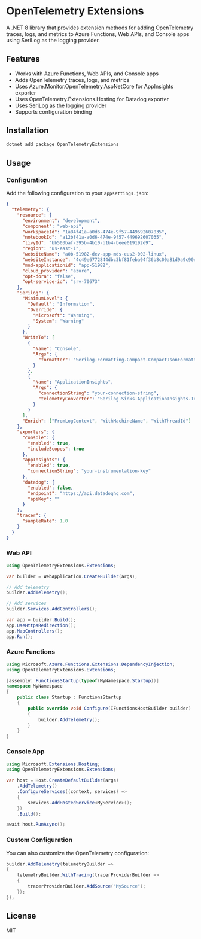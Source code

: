 # OpenTelemetry Extensions

A .NET 8 library that provides extension methods for adding OpenTelemetry traces, logs, and metrics to Azure Functions, Web APIs, and Console apps using SeriLog as the logging provider.

## Features

- Works with Azure Functions, Web APIs, and Console apps
- Adds OpenTelemetry traces, logs, and metrics
- Uses Azure.Monitor.OpenTelemetry.AspNetCore for AppInsights exporter
- Uses OpenTelemetry.Extensions.Hosting for Datadog exporter
- Uses SeriLog as the logging provider
- Supports configuration binding

## Installation

```bash
dotnet add package OpenTelemetryExtensions
```

## Usage

### Configuration

Add the following configuration to your `appsettings.json`:

```json
{
  "telemetry": {
    "resource": {
      "environment": "development",
      "component": "web-api",
      "workspaceId": "1a84f41a-a0d6-474e-9f57-449692607035",
      "notebookId": "a12bf41a-a0d6-474e-9f57-449692607035",
      "livyId": "bb503baf-395b-4b10-b1b4-beee019192d9",
      "region": "us-east-1",
      "websiteName": "a0b-51982-dev-app-mds-eus2-002-linux",
      "websiteInstance": "4c49e6772844dbc3bf81feba04f36b8c00a81d9a9c90e9290f6e09fa75b870d6",
      "mnd-applicationid": "app-51982",
      "cloud_provider": "azure",
      "opt-dora": "false",
      "opt-service-id": "srv-70673"
    },
    "Serilog": {
      "MinimumLevel": {
        "Default": "Information",
        "Override": {
          "Microsoft": "Warning",
          "System": "Warning"
        }
      },
      "WriteTo": [
        {
          "Name": "Console",
          "Args": {
            "formatter": "Serilog.Formatting.Compact.CompactJsonFormatter, Serilog.Formatting.Compact"
          }
        },
        {
          "Name": "ApplicationInsights",
          "Args": {
            "connectionString": "your-connection-string",
            "telemetryConverter": "Serilog.Sinks.ApplicationInsights.TelemetryConverters.TraceTelemetryConverter, Serilog.Sinks.ApplicationInsights"
          }
        }
      ],
      "Enrich": ["FromLogContext", "WithMachineName", "WithThreadId"]
    },
    "exporters": {
      "console": {
        "enabled": true,
        "includeScopes": true
      },
      "appInsights": {
        "enabled": true,
        "connectionString": "your-instrumentation-key"
      },
      "datadog": {
        "enabled": false,
        "endpoint": "https://api.datadoghq.com",
        "apiKey": ""
      }
    },
    "tracer": {
      "sampleRate": 1.0
    }
  }
}
```

### Web API

```csharp
using OpenTelemetryExtensions.Extensions;

var builder = WebApplication.CreateBuilder(args);

// Add telemetry
builder.AddTelemetry();

// Add services
builder.Services.AddControllers();

var app = builder.Build();
app.UseHttpsRedirection();
app.MapControllers();
app.Run();
```

### Azure Functions

```csharp
using Microsoft.Azure.Functions.Extensions.DependencyInjection;
using OpenTelemetryExtensions.Extensions;

[assembly: FunctionsStartup(typeof(MyNamespace.Startup))]
namespace MyNamespace
{
    public class Startup : FunctionsStartup
    {
        public override void Configure(IFunctionsHostBuilder builder)
        {
            builder.AddTelemetry();
        }
    }
}
```

### Console App

```csharp
using Microsoft.Extensions.Hosting;
using OpenTelemetryExtensions.Extensions;

var host = Host.CreateDefaultBuilder(args)
    .AddTelemetry()
    .ConfigureServices((context, services) =>
    {
        services.AddHostedService<MyService>();
    })
    .Build();

await host.RunAsync();
```

### Custom Configuration

You can also customize the OpenTelemetry configuration:

```csharp
builder.AddTelemetry(telemetryBuilder =>
{
    telemetryBuilder.WithTracing(tracerProviderBuilder =>
    {
        tracerProviderBuilder.AddSource("MySource");
    });
});
```

## License

MIT
